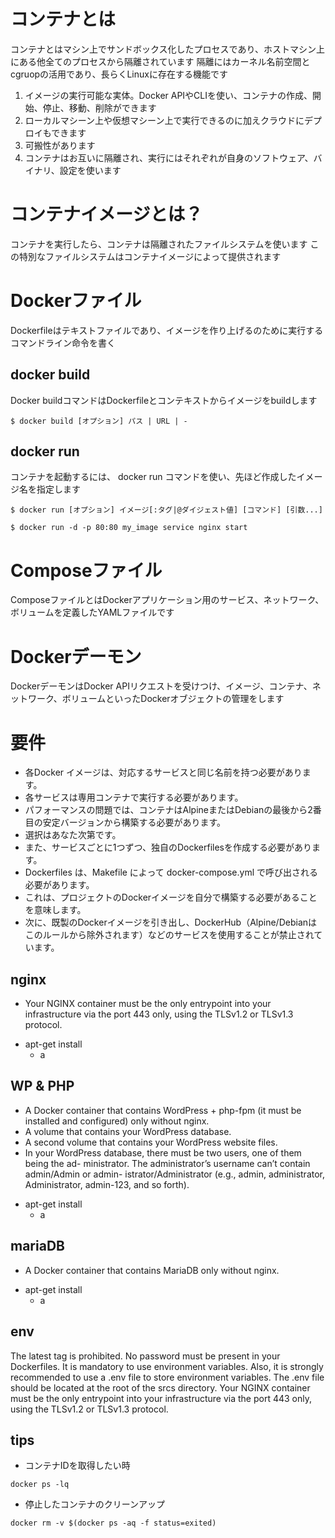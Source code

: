 # コンテナとは
コンテナとはマシン上でサンドボックス化したプロセスであり、ホストマシン上にある他全てのプロセスから隔離されています
隔離にはカーネル名前空間とcgruopの活用であり、長らくLinuxに存在する機能です

1. イメージの実行可能な実体。Docker APIやCLIを使い、コンテナの作成、開始、停止、移動、削除ができます
2. ローカルマシーン上や仮想マシーン上で実行できるのに加えクラウドにデプロイもできます
3. 可搬性があります
4. コンテナはお互いに隔離され、実行にはそれぞれが自身のソフトウェア、バイナリ、設定を使います

# コンテナイメージとは？
コンテナを実行したら、コンテナは隔離されたファイルシステムを使います
この特別なファイルシステムはコンテナイメージによって提供されます

# Dockerファイル
Dockerfileはテキストファイルであり、イメージを作り上げるのために実行するコマンドライン命令を書く

## docker build

Docker buildコマンドはDockerfileとコンテキストからイメージをbuildします
```
$ docker build [オプション] パス | URL | -
```

## docker run
コンテナを起動するには、 docker run コマンドを使い、先ほど作成したイメージ名を指定します
```
$ docker run [オプション] イメージ[:タグ|@ダイジェスト値] [コマンド] [引数...]

$ docker run -d -p 80:80 my_image service nginx start
```

# Composeファイル
ComposeファイルとはDockerアプリケーション用のサービス、ネットワーク、ボリュームを定義したYAMLファイルです

# Dockerデーモン
DockerデーモンはDocker APIリクエストを受けつけ、イメージ、コンテナ、ネットワーク、ボリュームといったDockerオブジェクトの管理をします


# 要件
* 各Docker イメージは、対応するサービスと同じ名前を持つ必要があります。
* 各サービスは専用コンテナで実行する必要があります。
* パフォーマンスの問題では、コンテナはAlpineまたはDebianの最後から2番目の安定バージョンから構築する必要があります。
* 選択はあなた次第です。
* また、サービスごとに1つずつ、独自のDockerfilesを作成する必要があります。
* Dockerfiles は、Makefile によって docker-compose.yml で呼び出される必要があります。
* これは、プロジェクトのDockerイメージを自分で構築する必要があることを意味します。
* 次に、既製のDockerイメージを引き出し、DockerHub（Alpine/Debianはこのルールから除外されます）などのサービスを使用することが禁止されています。

## nginx
* Your NGINX container must be the only entrypoint into your
infrastructure via the port 443 only, using the TLSv1.2 or TLSv1.3
protocol.

- apt-get install
    - a

## WP & PHP
* A Docker container that contains WordPress + php-fpm (it must be installed and configured) only without nginx.
* A volume that contains your WordPress database.
* A second volume that contains your WordPress website files.
* In your WordPress database, there must be two users, one of them being the ad- ministrator. The administrator’s username can’t contain admin/Admin or admin- istrator/Administrator (e.g., admin, administrator, Administrator, admin-123, and so forth).

- apt-get install
    - a

## mariaDB
* A Docker container that contains MariaDB only without nginx.

- apt-get install
    - a


## env
The latest tag is prohibited.
No password must be present in your Dockerfiles.
It is mandatory to use environment variables.
Also, it is strongly recommended to use a .env file to store
environment variables.  The .env file should be located at the root
of the srcs directory.
Your NGINX container must be the only entrypoint into your
infrastructure via the port 443 only, using the TLSv1.2 or TLSv1.3
protocol.

## tips
* コンテナIDを取得したい時
```
docker ps -lq
```

* 停止したコンテナのクリーンアップ
```
docker rm -v $(docker ps -aq -f status=exited)
```

